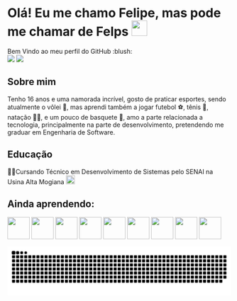 <div>
<h1>Olá! Eu me chamo Felipe, mas pode me chamar de Felps <img src="https://cdn.jsdelivr.net/gh/devicons/devicon@latest/icons/devicon/devicon-original.svg" width = 35px, height = 35px /> </h1>
          
</div>
Bem Vindo ao meu perfil do GitHub :blush:
<div>
  <img loading="lazy" height="150em" src="https://github-readme-stats.vercel.app/api/top-langs/?username=Felps-Santos&layout=compact&langs_count=7&theme=radical"/>
  <img loading="lazy" height="150em" src="https://github-readme-stats.vercel.app/api?username=Felps-Santos&layout=compact&langs_count=7&hide=contribs,issues&theme=radical"/>
          
</div>

<h2>Sobre mim</h2>
Tenho 16 anos e uma namorada incrível, gosto de praticar esportes, sendo atualmente o vôlei 🏐,
mas aprendi também a jogar futebol ⚽, tênis 🎾, natação 🏊‍♂️, e um pouco de basquete 🏀, amo a parte relacionada a tecnologia, principalmente na parte de desenvolvimento, pretendendo me graduar em Engenharia de Software.

<h2>Educação</h2>
<div>
👨‍💻Cursando Técnico em Desenvolvimento de Sistemas pelo SENAI na Usina Alta Mogiana 
  <img src = "https://encrypted-tbn0.gstatic.com/images?q=tbn:ANd9GcQyYM_Llke9B05CW72EX8KJQ22yAT7Psp6pqDgob-Zmig&s", width = 20px, height = 20px>
</div>

<h2>Ainda aprendendo:</h2>
<div>
  
  <img src="https://cdn.jsdelivr.net/gh/devicons/devicon@latest/icons/html5/html5-original.svg" width = 50px, height = 50px />
  <img src="https://cdn.jsdelivr.net/gh/devicons/devicon@latest/icons/css3/css3-original.svg" width = 50px, height = 50px />
  <img src="https://cdn.jsdelivr.net/gh/devicons/devicon@latest/icons/javascript/javascript-original.svg" width = 50px, height = 50px />
  <img src="https://cdn.jsdelivr.net/gh/devicons/devicon@latest/icons/react/react-original.svg" width = 50px, height = 50px />
  <img src="https://cdn.jsdelivr.net/gh/devicons/devicon@latest/icons/mysql/mysql-original-wordmark.svg" width = 50px, height = 50px />
  <img src="https://cdn.jsdelivr.net/gh/devicons/devicon@latest/icons/vscode/vscode-original.svg" width = 50px, height = 50px />
  <img src="https://cdn.jsdelivr.net/gh/devicons/devicon@latest/icons/arduino/arduino-original.svg" width = 50px, height = 50px />
  <img src="https://cdn.jsdelivr.net/gh/devicons/devicon@latest/icons/linux/linux-original.svg" width = 50px, height = 50px />
  <img src="https://cdn.jsdelivr.net/gh/devicons/devicon@latest/icons/linkedin/linkedin-original.svg" width = 50px, height = 50px />
                  
</div>

 ![Snake animation](https://raw.githubusercontent.com/Platane/snk/output/github-contribution-grid-snake.svg)

